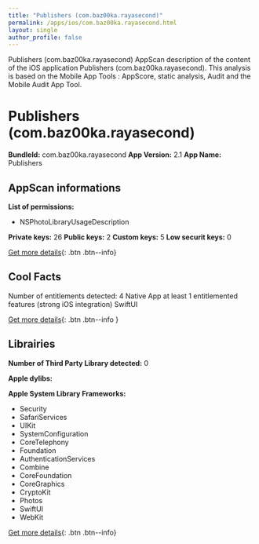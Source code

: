 ```yaml
---
title: "Publishers (com.baz00ka.rayasecond)"
permalink: /apps/ios/com.baz00ka.rayasecond.html
layout: single
author_profile: false
---
```

Publishers (com.baz00ka.rayasecond) AppScan description of the content of the iOS application Publishers (com.baz00ka.rayasecond). This analysis is based on the Mobile App Tools : AppScore, static analysis, Audit and the Mobile Audit App Tool.

# Publishers (com.baz00ka.rayasecond)

**BundleId:** com.baz00ka.rayasecond
**App Version:** 2.1
**App Name:** Publishers


## AppScan informations 

**List of permissions:** 
- NSPhotoLibraryUsageDescription
  
  
**Private keys:** 26
**Public keys:** 2
**Custom keys:** 5
**Low securit keys:** 0
  
[Get more details](/pricing.html){: .btn .btn--info}

## Cool Facts

Number of entitlements detected: 4
Native App
at least 1 entitlemented features (strong iOS integration)
SwiftUI
  
[Get more details](/pricing.html){: .btn .btn--info }

## Librairies 
**Number of Third Party Library detected:** 0


**Apple dylibs:**


**Apple System Library Frameworks:**
- Security
- SafariServices
- UIKit
- SystemConfiguration
- CoreTelephony
- Foundation
- AuthenticationServices
- Combine
- CoreFoundation
- CoreGraphics
- CryptoKit
- Photos
- SwiftUI
- WebKit


  
[Get more details](/pricing.html){: .btn .btn--info}

